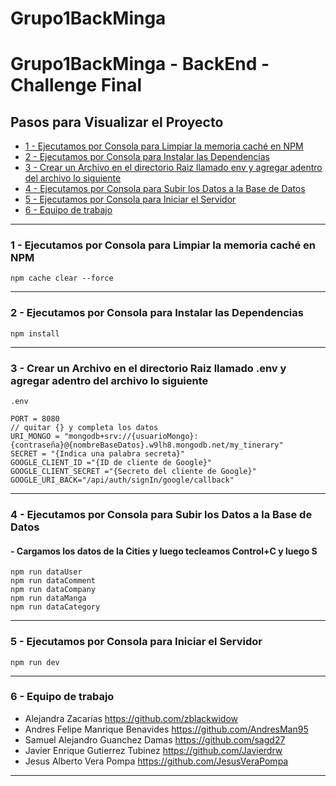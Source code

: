 # Grupo1BackMinga

# Grupo1BackMinga - BackEnd - Challenge Final

## **Pasos para Visualizar el Proyecto**

-   [1 - Ejecutamos por Consola para Limpiar la memoria caché en NPM](#1---Ejecutamos-por-Consola-para-Limpiar-la-memoria-caché-en-NPM)
-   [2 - Ejecutamos por Consola para Instalar las Dependencias](#2---Ejecutamos-por-Consola-para-Instalar-las-Dependencias)
-   [3 - Crear un Archivo en el directorio Raiz llamado env y agregar adentro del archivo lo siguiente](#3---Crear-un-Archivo-en-el-directorio-Raiz-llamado-env-y-agregar-adentro-del-archivo-lo-siguiente)
-   [4 - Ejecutamos por Consola para Subir los Datos a la Base de Datos](#4---Ejecutamos-por-Consola-para-Subir-los-Datos-a-la-Base-de-Datos)
-   [5 - Ejecutamos por Consola para Iniciar el Servidor](#5---Ejecutamos-por-Consola-para-Iniciar-el-Servidor)
-   [6 - Equipo de trabajo](#6---Equipo-de-trabajo)


---

### **1 - Ejecutamos por Consola para Limpiar la memoria caché en NPM**

```
npm cache clear --force
```

---

### **2 - Ejecutamos por Consola para Instalar las Dependencias**

```
npm install
```

---

### **3 - Crear un Archivo en el directorio Raiz llamado .env y agregar adentro del archivo lo siguiente**

```
.env
```
```
PORT = 8080
// quitar {} y completa los datos
URI_MONGO = "mongodb+srv://{usuarioMongo}:{contraseña}@{nombreBaseDatos}.w9lh8.mongodb.net/my_tinerary"
SECRET = "{Indica una palabra secreta}"
GOOGLE_CLIENT_ID ="{ID de cliente de Google}"
GOOGLE_CLIENT_SECRET ="{Secreto del cliente de Google}"
GOOGLE_URI_BACK="/api/auth/signIn/google/callback"
```

---

### **4 - Ejecutamos por Consola para Subir los Datos a la Base de Datos**

#### - Cargamos los datos de la Cities y luego tecleamos Control+C y luego S

```
npm run dataUser
npm run dataComment
npm run dataCompany
npm run dataManga
npm run dataCategory
```
---
### **5 - Ejecutamos por Consola para Iniciar el Servidor**

```
npm run dev
```

---
### **6 - Equipo de trabajo**

- Alejandra Zacarías https://github.com/zblackwidow
- Andres Felipe Manrique Benavides https://github.com/AndresMan95
- Samuel Alejandro Guanchez Damas https://github.com/sagd27
- Javier Enrique Gutierrez Tubinez https://github.com/Javierdrw
- Jesus Alberto Vera Pompa https://github.com/JesusVeraPompa
---
